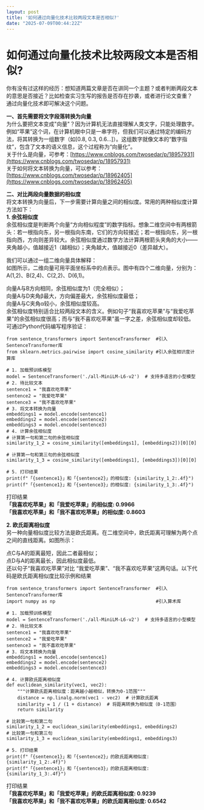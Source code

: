 ```yaml
---
layout: post
title: '如何通过向量化技术比较两段文本是否相似?'
date: "2025-07-09T00:44:22Z"
---
```

如何通过向量化技术比较两段文本是否相似?
====================

你有没有过这样的经历：想知道两篇文章是否在讲同一个主题？或者判断两段文本的意思是否接近？比如检查实习生写的报告是否存在抄袭，或者进行论文查重？  
通过向量化技术即可解决这个问题。

**一、首先需要将文字段落转换为向量**  
为什么要把文本变成"向量"？因为计算机无法直接理解人类文字，只能处理数字。例如“苹果”这个词，在计算机眼中只是一串字符，但我们可以通过特定的编码方法，将其转换为一组数字（如\[0.8, 0.3, 0.6...\]）。这组数字就像文本的“数字指纹”，包含了文本的语义信息，这个过程称为“向量化”。  
关于什么是向量，可参考：[https://www.cnblogs.com/twosedar/p/18957931](https://www.cnblogs.com/twosedar/p/18957931)  
关于如何将文本转换为向量，可以参考：[https://www.cnblogs.com/twosedar/p/18962405](https://www.cnblogs.com/twosedar/p/18962405)

**二、对比两段向量数据的相似度**  
将文本转换为向量后，下一步需要计算向量之间的相似度。常用的两种相似度计算方法如下：  
**1\. 余弦相似度**  
余弦相似度是判断两个向量“方向相似程度”的数字指标。想象二维空间中有两根箭头：若一根指向东，另一根指向东南，它们的方向较接近；若一根指向东，另一根指向西，方向则差异较大。余弦相似度通过数学方法计算两根箭头夹角的大小——夹角越小，值越接近1（越相似）；夹角越大，值越接近0（差异越大）。

我们可以通过一组二维向量具体解释：  
如图所示，二维向量可用平面坐标系中的点表示。图中有四个二维向量，分别为：A(1,2)、B(2,4)、C(2,2)、D(6,1)。  

向量A与B方向相同，余弦相似度为1（完全相似）；  
向量A与D夹角β最大，方向偏差最大，余弦相似度最低；  
向量A与C夹角α较小，余弦相似度较高。  
余弦相似度特别适合比较两段文本的含义。例如句子“我喜欢吃苹果”与“我爱吃苹果”的余弦相似度很高；而与“我不喜欢吃苹果”虽一字之差，余弦相似度却较低。  
可通过Python代码编写程序验证：

    from sentence_transformers import SentenceTransformer  #引入SentenceTransformer库
    from sklearn.metrics.pairwise import cosine_similarity #引入余弦相识度计算库
     
    # 1. 加载预训练模型
    model = SentenceTransformer('./all-MiniLM-L6-v2')  # 支持多语言的小型模型
    # 2. 待比较文本
    sentence1 = "我喜欢吃苹果"
    sentence2 = "我爱吃苹果"
    sentence3 = "我不喜欢吃苹果"
    # 3. 将文本转换为向量
    embeddings1 = model.encode(sentence1)
    embeddings2 = model.encode(sentence2)
    embeddings3 = model.encode(sentence3)
    # 4. 计算余弦相似度
    # 计算第一句和第二句的余弦相似度
    similarity_1_2 = cosine_similarity([embeddings1], [embeddings2])[0][0]
    
    # 计算第一句和第三句的余弦相似度
    similarity_1_3 = cosine_similarity([embeddings1], [embeddings3])[0][0]
    
    # 5. 打印结果
    print(f"「{sentence1}」和「{sentence2}」的相似度: {similarity_1_2:.4f}")
    print(f"「{sentence1}」和「{sentence3}」的相似度: {similarity_1_3:.4f}")
    

打印结果  
**「我喜欢吃苹果」和「我爱吃苹果」的相似度: 0.9966**  
**「我喜欢吃苹果」和「我不喜欢吃苹果」的相似度: 0.8603**

**2\. 欧氏距离相似度**  
另一种向量相似度比较方法是欧氏距离。在二维空间中，欧氏距离可理解为两个点之间的直线距离。如图所示：  

点C与A的距离最短，因此二者最相似；  
点D与A的距离最长，因此相似度最低。  
还以句子“我喜欢吃苹果”对比 “我爱吃苹果”、“我不喜欢吃苹果”这两句话。以下代码是欧氏距离相似度比较示例和结果

    from sentence_transformers import SentenceTransformer  #引入SentenceTransformer库
    import numpy as np                                     #引入算术库
    
    # 1. 加载预训练模型
    model = SentenceTransformer('./all-MiniLM-L6-v2')  # 支持多语言的小型模型
    # 2. 待比较文本
    sentence1 = "我喜欢吃苹果"
    sentence2 = "我爱吃苹果"
    sentence3 = "我不喜欢吃苹果"
    # 3. 将文本转换为向量
    embeddings1 = model.encode(sentence1)
    embeddings2 = model.encode(sentence2)
    embeddings3 = model.encode(sentence3)
    
    # 4. 计算欧氏距离相似度
    def euclidean_similarity(vec1, vec2):
        """计算欧氏距离相似度：距离越小越相似，转换为0-1范围"""
        distance = np.linalg.norm(vec1 - vec2)  # 计算欧氏距离
        similarity = 1 / (1 + distance)  # 将距离转换为相似度（0-1范围）
        return similarity
    
    # 比较第一句和第二句
    similarity_1_2 = euclidean_similarity(embeddings1, embeddings2)
    # 比较第一句和第三句
    similarity_1_3 = euclidean_similarity(embeddings1, embeddings3)
    
    # 5. 打印结果
    print(f"「{sentence1}」和「{sentence2}」的欧氏距离相似度: {similarity_1_2:.4f}")
    print(f"「{sentence1}」和「{sentence3}」的欧氏距离相似度: {similarity_1_3:.4f}")
    

打印结果  
**「我喜欢吃苹果」和「我爱吃苹果」的欧氏距离相似度: 0.9239**  
**「我喜欢吃苹果」和「我不喜欢吃苹果」的欧氏距离相似度: 0.6542**